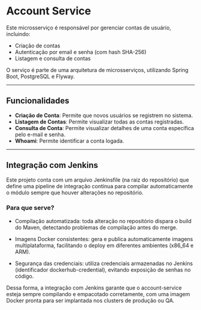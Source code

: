 # Account Service

Este microsserviço é responsável por gerenciar contas de usuário, incluindo:

- Criação de contas
- Autenticação por email e senha (com hash SHA-256)
- Listagem e consulta de contas

O serviço é parte de uma arquitetura de microsserviços, utilizando Spring Boot, PostgreSQL e Flyway.

---

## Funcionalidades

- **Criação de Conta**: Permite que novos usuários se registrem no sistema.
- **Listagem de Contas**: Permite visualizar todas as contas registradas.
- **Consulta de Conta**: Permite visualizar detalhes de uma conta específica pelo e-mail e senha.
- **Whoami**: Permite identificar a conta logada.

---

## Integração com Jenkins

Este projeto conta com um arquivo Jenkinsfile (na raiz do repositório) que define uma pipeline de integração contínua para compilar automaticamente o módulo sempre que houver alterações no repositório.

### Para que serve?

- Compilação automatizada: toda alteração no repositório dispara o build do Maven, detectando problemas de compilação antes do merge.

- Imagens Docker consistentes: gera e publica automaticamente imagens multiplataforma, facilitando o deploy em diferentes ambientes (x86_64 e ARM).

- Segurança das credenciais: utiliza credenciais armazenadas no Jenkins (identificador dockerhub-credential), evitando exposição de senhas no código.

Dessa forma, a integração com Jenkins garante que o account-service esteja sempre compilando e empacotado corretamente, com uma imagem Docker pronta para ser implantada nos clusters de produção ou QA.

